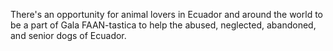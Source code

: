 There's an opportunity for animal lovers in Ecuador and around the world to be a part of Gala FAAN-tastica to help the abused, neglected, abandoned, and senior dogs of Ecuador.
